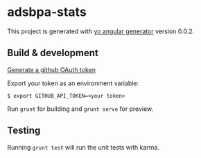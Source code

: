 # adsbpa-stats

This project is generated with [yo angular generator](https://github.com/yeoman/generator-angular)
version 0.0.2.

## Build & development

[Generate a github OAuth token](https://github.com/settings/tokens/new)

Export your token as an environment variable:

```shell
$ export GITHUB_API_TOKEN=<your token>
```

Run `grunt` for building and `grunt serve` for preview.

## Testing

Running `grunt test` will run the unit tests with karma.
